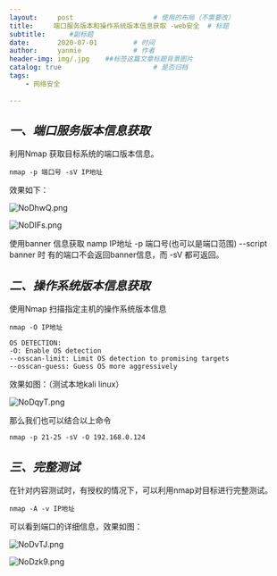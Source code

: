 ```yaml
---
layout:     post                    # 使用的布局（不需要改）
title:     端口服务版本和操作系统版本信息获取 -web安全  # 标题 
subtitle:      #副标题
date:       2020-07-01         # 时间
author:     yanmie             # 作者
header-img: img/.jpg    ##标签这篇文章标题背景图片
catalog: true                       # 是否归档
tags:                               
    - 网络安全
  
---
```


## ***一、端口服务版本信息获取***
利用Nmap 获取目标系统的端口版本信息。

	nmap -p 端口号 -sV IP地址

效果如下：

![NoDhwQ.png](https://s1.ax1x.com/2020/07/01/NoDhwQ.png)

![NoDIFs.png](https://s1.ax1x.com/2020/07/01/NoDIFs.png)


使用banner 信息获取   namp IP地址 -p 端口号(也可以是端口范围) --script banner 时
有的端口不会返回banner信息，而 -sV 都可返回。

## ***二、操作系统版本信息获取***
使用Nmap 扫描指定主机的操作系统版本信息

	nmap -O IP地址

	OS DETECTION:
  	-O: Enable OS detection
  	--osscan-limit: Limit OS detection to promising targets
  	--osscan-guess: Guess OS more aggressively

效果如图：（测试本地kali linux）

![NoDqyT.png](https://s1.ax1x.com/2020/07/01/NoDqyT.png)


那么我们也可以结合以上命令

	nmap -p 21-25 -sV -O 192.168.0.124

## ***三、完整测试***
在针对内容测试时，有授权的情况下，可以利用nmap对目标进行完整测试。

	nmap -A -v IP地址


可以看到端口的详细信息，效果如图：

![NoDvTJ.png](https://s1.ax1x.com/2020/07/01/NoDvTJ.png)

![NoDzk9.png](https://s1.ax1x.com/2020/07/01/NoDzk9.png)